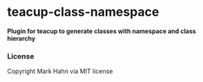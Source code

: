 # teacup-class-namespace

**Plugin for teacup to generate classes with namespace and class hierarchy**


### License

Copyright Mark Hahn via MIT license

